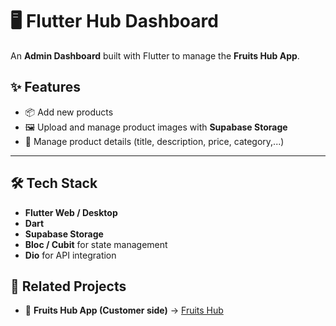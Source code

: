 # 🖥️ Flutter Hub Dashboard  

An **Admin Dashboard** built with Flutter to manage the **Fruits Hub App**.  

## ✨ Features
- 📦 Add new products 
- 🖼️ Upload and manage product images with **Supabase Storage**  
- 📝 Manage product details (title, description, price, category,...)  

---

## 🛠️ Tech Stack
- **Flutter Web / Desktop**  
- **Dart**  
- **Supabase Storage**  
- **Bloc / Cubit** for state management  
- **Dio** for API integration  

## 🔗 Related Projects
- 🍎 **Fruits Hub App (Customer side)** → [Fruits Hub](https://github.com/IbrahemZakria/fruits_hub)  
